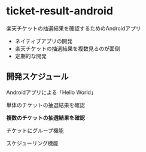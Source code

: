 # ticket-result-android
楽天チケットの抽選結果を確認するためのAndroidアプリ

- ネイティブアプリの開発
- 楽天チケットの抽選結果を複数見るのが面倒
- 定期的な開発

## 開発スケジュール
Androidアプリによる「Hello World」

単体のチケットの抽選結果を確認

**複数のチケットの抽選結果を確認**

チケットにグループ機能

スケジューリング機能
